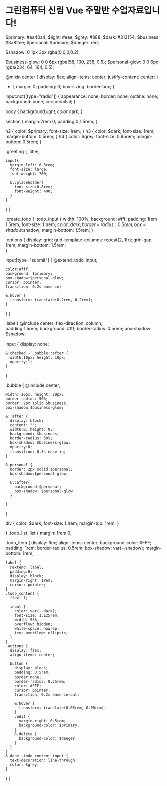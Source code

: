 # 그린컴퓨터 신림 Vue 주말반 수업자료입니다!


$primary: #ea40a4;
$light: #eee;
$grey: #888;
$dark: #313154;
$business: #3a82ee;
$personal: $primary;
$danger: red;


$shadow: 0 1px 3px rgba(0,0,0,0.2);

$business-glow: 0 0 6px rgba(58, 130, 238, 0.5);
$personal-glow: 0 0 6px rgba(234, 64, 164, 0.5);

@mixin center {
  display: flex;
  align-items: center;
  justify-content: center;
}

* { margin: 0; padding: 0; box-sizing: border-box; }

input:not([type="radio"]) {
  appearance: none;
  border: none;
  outline: none;
  background: none;
  cursor:initial;
}

body {
  background:$light;
  color:$dark;
}

section {
  margin:2rem 0;
  padding:0 1.5rem;
}

h2 {
  color: $primary;
  font-size: 1rem;
}
h3 {
  color: $dark;
  font-size: 1rem;
  margin-bottom: 0.5rem;
}
h4 {
  color: $grey;
  font-size: 0.85rem;
  margin-bottom: 0.5rem;
}

.greeting {
  .title{

    input{
      margin-left: 0.5rem;
      font-size: large;
      font-weight: 700;

      &::placeholder{
        font-size:0.8rem;
        font-weight: 400;
      }
    }
  }
}

.create_todo {
  .todo_input {
    width: 100%;
    background: #fff;
    padding: 1rem 1.5rem;
    font-size: 1.1rem;
    color: $dark;
    border-radius: 0.5rem;
    box-shadow:$shadow;
    margin-bottom: 1.5rem;
  }

  .options {
    display: grid;
    grid-template-columns: repeat(2, 1fr);
    grid-gap: 1rem;
    margin-bottom: 1.5rem;    
  }

  input[type="submit"] {
    @extend .todo_input;

    color:#fff;
    background: $primary;
    box-shadow:$personal-glow;
    cursor: pointer;
    transition: 0.2s ease-in;

    &:hover {
      transform: translate(0.2rem, 0.2rem);
    }
  }
}



  
.label{ 
  @include center;
  flex-direction: column;      
  padding:1.5rem;
  background: #fff;
  border-radius: 0.5rem;
  box-shadow: $shadow;

  input {
    display: none;

    &:checked ~ .bubble::after {
      width:10px; height: 10px;
      opacity:1;
    }
  }

  .bubble {
    @include center;

    width: 20px; height: 20px;
    border-radius: 50%;
    border: 2px solid $business;
    box-shadow:$business-glow;

    &::after {
      display: block;
      content: "";
      width:0; height: 0;
      background: $business;
      border-radius: 50%;
      box-shadow: $business-glow;
      opacity:0;
      transition: 0.3s ease-in;
    }

    &.personal {
      border: 2px solid $personal;
      box-shadow:$personal-glow;

      &::after{
        background:$personal;
        box-shadow: $personal-glow
      }

    }
  }

  div {
    color: $dark;
    font-size: 1.1rem;
    margin-top: 1rem;
  }

  
}
.todo_list .list {
	margin: 1rem 0;

  .todo_item {
    display: flex;
    align-items: center;
    background-color: #FFF;
    padding: 1rem;
    border-radius: 0.5rem;
    box-shadow: var(--shadow);
    margin-bottom: 1rem;

    label {
      @extend .label;
      padding:0;
      display: block;
      margin-right: 1rem;
      cursor: pointer;
    }
    .todo_content {
      flex: 1;

      input {
        color: var(--dark);
        font-size: 1.125rem;
        width: 95%;
        overflow: hidden;
        white-space: nowrap;
        text-overflow: ellipsis;
      }
    }
    .actions {
      display: flex;
      align-items: center;

      button {
        display: block;
        padding: 0.5rem;
        border:none;
        border-radius: 0.25rem;
        color: #FFF;
        cursor: pointer;
        transition: 0.2s ease-in-out;

        &:hover {
          transform: translate(0.05rem, 0.05rem);
        }
        .edit {
          margin-right: 0.5rem;
          background-color: $primary;
        }
        &.delete {
          background-color: $danger;
        }
      }
    }  
    &.done .todo_content input {
      text-decoration: line-through;
      color: $grey;
    }  
  } 
}

